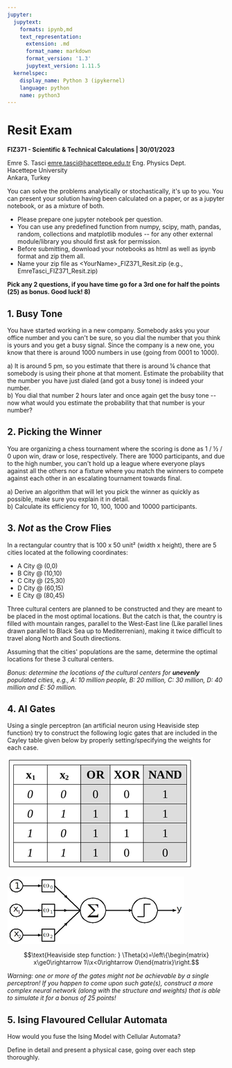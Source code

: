 ```yaml
---
jupyter:
  jupytext:
    formats: ipynb,md
    text_representation:
      extension: .md
      format_name: markdown
      format_version: '1.3'
      jupytext_version: 1.11.5
  kernelspec:
    display_name: Python 3 (ipykernel)
    language: python
    name: python3
---
```


# Resit Exam
**FIZ371 - Scientific & Technical Calculations | 30/01/2023**

Emre S. Tasci <emre.tasci@hacettepe.edu.tr>
Eng. Physics Dept.  
Hacettepe University  
Ankara, Turkey

You can solve the problems analytically or stochastically, it's up to you. You can present your solution having been calculated on a paper, or as a jupyter notebook, or as a mixture of both.

* Please prepare one jupyter notebook per question.
* You can use any predefined function from numpy, scipy, math, pandas, random, collections and matplotlib modules -- for any other external module/library you should first ask for permission.
* Before submitting, download your notebooks as html as well as ipynb format and zip them all.
* Name your zip file as <YourName\>\_FIZ371_Resit.zip (e.g., EmreTasci_FIZ371_Resit.zip)


**Pick any 2 questions, if you have time go for a 3rd one for half the points (25) as bonus. Good luck! 8)**


## 1. Busy Tone

You have started working in a new company. Somebody asks you your office number and you can't be
sure, so you dial the number that you think is yours and you get a busy signal. Since the company is a new
one, you know that there is around 1000 numbers in use (going from 0001 to 1000). 

a) It is around 5 pm, so you estimate that there is around ¼ chance that somebody is using their phone at that
moment. Estimate the probability that the number you have just dialed (and got a busy tone) is
indeed your number.  
b) You dial that number 2 hours later and once again get the busy tone -- now what would you estimate the probability that that number is your number?



## 2. Picking the Winner

You are organizing a chess tournament where the scoring is done as 1 / ½  / 0 upon win, draw or lose, respectively. There are 1000 participants, and due to the high number, you can't hold up a league where everyone plays against all the others nor a fixture where you match the winners to compete against each other in an escalating tournament towards final. 

a) Derive an algorithm that will let you pick the winner as quickly as possible, make sure you explain it in detail.  
b) Calculate its efficiency for 10, 100, 1000 and 10000 participants.


## 3. **_Not_** as the Crow Flies

In a rectangular country that is 100 x 50 unit² (width x height), there are 5 cities located at the following coordinates:

* A City @ (0,0)
* B City @ (10,10)
* C City @ (25,30)
* D City @ (60,15)
* E City @ (80,45)

Three cultural centers are planned to be constructed and they are meant to be placed in the most optimal locations. But the catch is that, the country is filled with mountain ranges, parallel to the West-East line (Like parallel lines drawn parallel to Black Sea up to Mediterrenian), making it twice difficult to travel along North and South directions.

Assuming that the cities' populations are the same, determine the optimal locations for these 3 cultural centers.

_Bonus: determine the locations of the cultural centers for **unevenly** populated cities, e.g., A: 10 million people, B: 20 million, C: 30 million, D: 40 million and E: 50 million._


## 4. AI Gates

Using a single perceptron (an artificial neuron using Heaviside step function) try to construct the following logic gates that are included in the Cayley table given below by properly setting/specifying the weights for each case.

![perceptron_Cayley_table](images/perceptron_Cayley_table.png)

![perceptron_scheme](images/perceptron_scheme.png)

$$\text{Heaviside step function:   } \Theta(x)=\left\{\begin{matrix} x\ge0\rightarrow 1\\x<0\rightarrow 0\end{matrix}\right.$$

_Warning: one or more of the gates might not be achievable by a single perceptron! If you happen to come upon such gate(s), construct a more complex neural network (along with the structure and weights) that is able to simulate it for a bonus of 25 points!_


## 5. Ising Flavoured Cellular Automata

How would you fuse the Ising Model with Cellular Automata? 

Define in detail and present a physical case, going over each step thoroughly.
